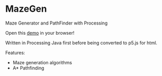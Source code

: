 # MazeGen
Maze Generator and PathFinder with Processing

Open this [demo](https://juicetinliu.github.io/MazeGen) in your browser!

Written in Processing Java first before being converted to p5.js for html.

Features:
- Maze generation algorithms
- A* Pathfinding
